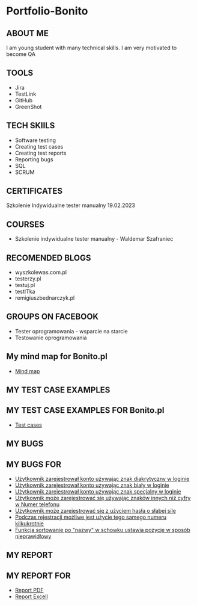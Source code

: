 # Portfolio-Bonito
## ABOUT ME
I am young student with many technical skills. I am very motivated to become QA
## TOOLS
* Jira
* TestLink
* GitHub
* GreenShot
## TECH SKIILS
* Software testing
* Creating test cases
* Creating test reports
* Reporting bugs
* SQL
* SCRUM
## CERTIFICATES
Szkolenie Indywidualne tester manualny 19.02.2023
## COURSES
* Szkolenie indywidualne tester manualny - Waldemar Szafraniec
## RECOMENDED BLOGS
* wyszkolewas.com.pl
* testerzy.pl
* testuj.pl
* testITka
* remigiuszbednarczyk.pl
## GROUPS ON FACEBOOK
* Tester oprogramowania - wsparcie na starcie
* Testowanie oprogramowania
## My mind map for Bonito.pl
* [Mind map](https://drive.google.com/file/d/1lnlN9_TSyn7Yh3ZXCqpMt89gFMl8QUIl/view?usp=sharing)
## MY TEST CASE EXAMPLES
## MY TEST CASE EXAMPLES FOR Bonito.pl
* [Test cases](https://drive.google.com/file/d/16dmoej6JqKIiDb0Yqm6ZQpGs1RRsz7Hg/view?usp=sharing)
## MY BUGS
## MY BUGS FOR 
* [Użytkownik zarejestrował konto używając znak diakrytyczny w loginie](https://docs.google.com/document/d/1dhdEdPUyKF_zBbGBON1X5romtw2fsSya/edit?usp=sharing&ouid=102690967650596517414&rtpof=true&sd=true)
* [Użytkownik zarejestrował konto używając znak biały w loginie](https://docs.google.com/document/d/1bwyPvm529GxDKgx8v-rWS3bCffchABEM/edit?usp=sharing&ouid=102690967650596517414&rtpof=true&sd=true)
* [Użytkownik zarejestrował konto używając znak specjalny w loginie](https://docs.google.com/document/d/14J9QN2-JrD0zv68k1TGXwOJgXS9FX8Pq/edit?usp=sharing&ouid=102690967650596517414&rtpof=true&sd=true)
* [Użytkownik może zarejestrować się używając znaków innych niż cyfry w Numer telefonu](https://docs.google.com/document/d/1hPdpitIJzgBr790EEShRhYOUcGkftR_8/edit?usp=sharing&ouid=102690967650596517414&rtpof=true&sd=true)
* [Użytkownik może zarejestrować się z użyciem hasła o słabej sile](https://docs.google.com/document/d/1OaPNW3HPhWAVRUfL-lpDdjmgB9VavTNs/edit?usp=sharing&ouid=102690967650596517414&rtpof=true&sd=true)
* [Podczas rejestracji możliwe jest użycie tego samego numeru kilkukrotnie](https://docs.google.com/document/d/1K17sUEdSfhrnEwGPzONCJzotzvzJQywI/edit?usp=sharing&ouid=102690967650596517414&rtpof=true&sd=true)
* [Funkcja sortowanie po "nazwy" w schowku ustawia pozycje w sposób nieprawidłowy](https://docs.google.com/document/d/1Sa8EngExkLmKtu_bvAHz41QtjOv93NBK/edit?usp=sharing&ouid=102690967650596517414&rtpof=true&sd=true)
## MY REPORT
## MY REPORT FOR 
* [Report PDF](https://drive.google.com/file/d/1PwKJdjuDEiUmkvcxSFbvwBwxX1hTIXn5/view?usp=sharing)
* [Report Excell](https://docs.google.com/spreadsheets/d/1FxibDFpc6iYakyz64yF4vq-Lq2x9P8gT/edit?usp=sharing&ouid=102690967650596517414&rtpof=true&sd=true)
